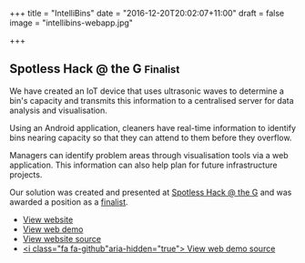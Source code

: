 +++
title = "IntelliBins"
date = "2016-12-20T20:02:07+11:00"
draft = false
image = "intellibins-webapp.jpg"

+++

## Spotless Hack @ the G <small>Finalist</small>

We have created an IoT device that uses ultrasonic waves to determine a bin's capacity and
transmits this information to a centralised server for data analysis and visualisation.

Using an Android application, cleaners have real-time information to identify
bins nearing capacity so that they can attend to them before they overflow.

Managers can identify problem areas through visualisation tools via a web application.
This information can also help plan for future infrastructure projects.

Our solution was created and presented at [Spotless Hack @ the G](https://spotless-hack-the-g.devpost.com/)
and was awarded a position as a [finalist](https://devpost.com/software/intellibins).

* [View website <i class="fa fa-external-link" aria-hidden="true"></i>](https://hoangpaul.github.io/intellibins/)
* [View web demo <i class="fa fa-external-link" aria-hidden="true"></i>](https://hoangpaul.github.io/intellibins/web-demo/)
* [<i class="fa fa-github" aria-hidden="true"></i> View website source](https://github.com/HoangPaul/intellibins)
* [<i class="fa fa-github"aria-hidden="true"></i> View web demo source](https://github.com/HoangPaul/spotless_web_frontend)
